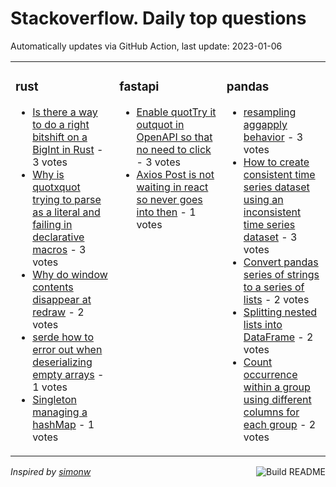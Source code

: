 # Stackoverflow. Daily top questions 

Automatically updates via GitHub Action, last update: <!-- date starts -->2023-01-06<!-- date ends -->


<table><tr><td valign="top" width="33%">

### rust
<!-- rust starts -->
* [Is there a way to do a right bitshift on a BigInt in Rust](https://stackoverflow.com/questions/75014722/is-there-a-way-to-do-a-right-bit-shift-on-a-bigint-in-rust) - 3 votes
* [Why is quotxquot trying to parse as a literal and failing in declarative macros](https://stackoverflow.com/questions/75019747/why-is-x-trying-to-parse-as-a-literal-and-failing-in-declarative-macros) - 3 votes
* [Why do window contents disappear at redraw](https://stackoverflow.com/questions/75018623/why-do-window-contents-disappear-at-redraw) - 2 votes
* [serde how to error out when deserializing empty arrays](https://stackoverflow.com/questions/75016452/serde-how-to-error-out-when-deserializing-empty-arrays) - 1 votes
* [Singleton managing a hashMap](https://stackoverflow.com/questions/75025917/singleton-managing-a-hashmap) - 1 votes
<!-- rust ends -->
</td><td valign="top" width="34%">


### fastapi
<!-- fastapi starts -->
* [Enable quotTry it outquot in OpenAPI so that no need to click](https://stackoverflow.com/questions/75019496/enable-try-it-out-in-openapi-so-that-no-need-to-click) - 3 votes
* [Axios Post is not waiting in react so never goes into then](https://stackoverflow.com/questions/75014825/axios-post-is-not-waiting-in-react-so-never-goes-into-then) - 1 votes
<!-- fastapi ends -->
</td><td valign="top" width="34%">


### pandas
<!-- pandas starts -->
* [resampling aggapply behavior](https://stackoverflow.com/questions/75031868/resampling-agg-apply-behavior) - 3 votes
* [How to create consistent time series dataset using an inconsistent time series dataset](https://stackoverflow.com/questions/75026832/how-to-create-consistent-time-series-dataset-using-an-inconsistent-time-series-d) - 3 votes
* [Convert pandas series of strings to a series of lists](https://stackoverflow.com/questions/75021051/convert-pandas-series-of-strings-to-a-series-of-lists) - 2 votes
* [Splitting nested lists into DataFrame](https://stackoverflow.com/questions/75018977/splitting-nested-lists-into-dataframe) - 2 votes
* [Count occurrence within a group using different columns for each group](https://stackoverflow.com/questions/75030573/count-occurrence-within-a-group-using-different-columns-for-each-group) - 2 votes
<!-- pandas ends -->
</td></tr></table>

<a href="https://github.com/hp0404/hp0404/actions"><img src="https://github.com/hp0404/hp0404/workflows/Build%20README/badge.svg" align="right" alt="Build README"></a> <p>*Inspired by  [simonw](https://github.com/simonw/simonw)*</p>
